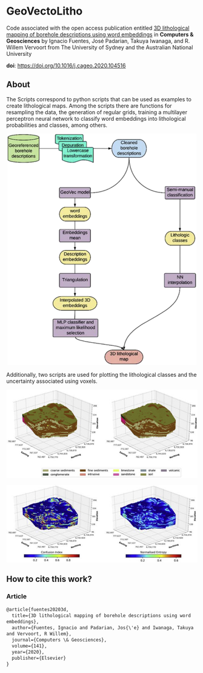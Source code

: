 # GeoVectoLitho

Code associated with the open access publication entitled [3D lithological mapping of borehole descriptions using word embeddings](https://www.sciencedirect.com/science/article/pii/S0098300419306533) in **Computers & Geosciences** by Ignacio Fuentes, José Padarian, Takuya Iwanaga, and R. Willem Vervoort from The University of Sydney and the Australian National University


**doi**: https://doi.org/10.1016/j.cageo.2020.104516



## About

The Scripts correspond to python scripts that can be used as examples to create lithological maps. Among the scripts there are functions for resampling the data, the generation of regular grids, training a multilayer perceptron neural network to classify word embeddings into lithological probabilities and classes, among others. 

<p align="center">
  <img src="workflow.jpg" alt="time_series" width="500">
</p>

Additionally, two scripts are used for plotting the lithological classes and the uncertainty associated using voxels.

<p align="center">
  <img src="litho.jpg" alt="average" width="800">
</p>

<p align="center">
  <img src="uncertain.jpg" alt="heatmap" width="800">
</p>

## How to cite this work?

### Article

```
@article{fuentes20203d,
  title={3D lithological mapping of borehole descriptions using word embeddings},
  author={Fuentes, Ignacio and Padarian, Jos{\'e} and Iwanaga, Takuya and Vervoort, R Willem},
  journal={Computers \& Geosciences},
  volume={141},
  year={2020},
  publisher={Elsevier}
}
```

